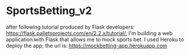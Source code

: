# SportsBetting_v2

after following tutorial produced by Flask developers: https://flask.palletsprojects.com/en/2.2.x/tutorial/, I'm building a web application with Flask that allows me to mock sports bet. I used Heroku to deploy the app; the url is: https://mockbetting-app.herokuapp.com
